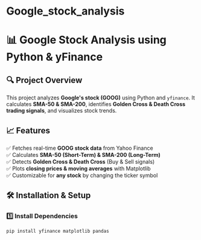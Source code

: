 # Google_stock_analysis
# 📊 Google Stock Analysis using Python & yFinance  

## 🔍 Project Overview  
This project analyzes **Google's stock (GOOG)** using Python and `yfinance`. It calculates **SMA-50 & SMA-200**, identifies **Golden Cross & Death Cross trading signals**, and visualizes stock trends.

## 📈 Features  
✅ Fetches real-time **GOOG stock data** from Yahoo Finance  
✅ Calculates **SMA-50 (Short-Term) & SMA-200 (Long-Term)**  
✅ Detects **Golden Cross & Death Cross** (Buy & Sell signals)  
✅ Plots **closing prices & moving averages** with Matplotlib  
✅ Customizable for **any stock** by changing the ticker symbol  

## 🛠️ Installation & Setup  
### 1️⃣ Install Dependencies  
```bash
pip install yfinance matplotlib pandas
